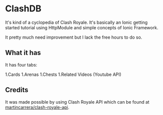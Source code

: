 # ClashDB

It's kind of a cyclopedia of Clash Royale. It's basically an Ionic getting started tutorial using HttpModule and simple concepts of Ionic Framework.

It pretty much need improvement but I lack the free hours to do so.

## What it has

It has four tabs:

1.Cards
1.Arenas
1.Chests
1.Related Videos (Youtube API)

## Credits

It was made possible by using Clash Royale API which can be found at [martincarrera/clash-royale-api](https://github.com/martincarrera/clash-royale-api).
